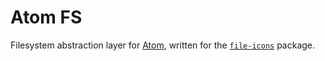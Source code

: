 Atom FS
=======

Filesystem abstraction layer for [Atom](https://atom.io/), written for the [`file-icons`](https://github.com/file-icons/atom) package.
